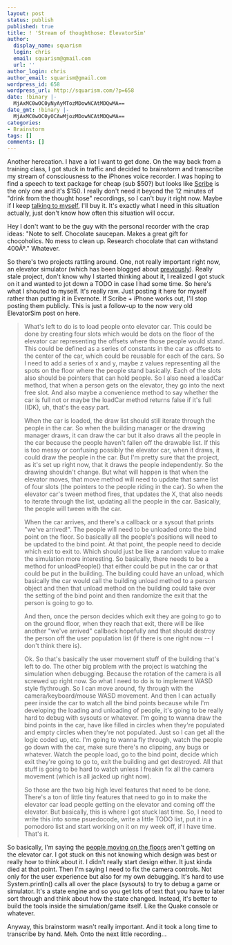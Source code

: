 ```yaml
---
layout: post
status: publish
published: true
title: ! 'Stream of thoughthose: ElevatorSim'
author:
  display_name: squarism
  login: chris
  email: squarism@gmail.com
  url: ''
author_login: chris
author_email: squarism@gmail.com
wordpress_id: 658
wordpress_url: http://squarism.com/?p=658
date: !binary |-
  MjAxMC0wOC0yNyAyMTozMDowNCAtMDQwMA==
date_gmt: !binary |-
  MjAxMC0wOC0yOCAwMjozMDowNCAtMDQwMA==
categories:
- Brainstorm
tags: []
comments: []
---
```

Another herecation.  I have a lot I want to get done.  On the way back from a training class, I got stuck in traffic and decided to brainstorm and transcribe my stream of consciousness to the iPhones voice recorder.  I was hoping to find a speech to text package for cheap (sub $50?) but looks like [Scribe](http://www.macspeech.com/pages.php?pID=181) is the only one and it's $150.  I really don't need it beyond the 12 minutes of "drink from the thought hose" recordings, so I can't buy it right now.  Maybe if I keep [talking to myself](http://www.joynk.com/cdg/), I'll buy it.  It's exactly what I need in this situation actually, just don't know how often this situation will occur.

Hey I don't want to be the guy with the personal recorder with the crap ideas: "Note to self.  Chocolate saucepan.  Makes a great gift for chocoholics.  No mess to clean up.  Research chocolate that can withstand 400&Acirc;&ordm;."  Whatever.

So there's two projects rattling around.  One, not really important right now, an elevator simulator (which has been blogged about [previously](http://squarism.com/2009/04/26/elevator-sim-wip/)).  Really stale project, don't know why I started thinking about it, I realized I got stuck on it and wanted to jot down a TODO in case I had some time.  So here's what I shouted to myself.  It's really raw.  Just posting it here for myself rather than putting it in Evernote.  If Scribe + iPhone works out, I'll stop posting them publicly.  This is just a follow-up to the now very old ElevatorSim post on here.

> What's left to do is to load people onto elevator car.  This could be done by creating four slots which would be dots on the floor of the elevator car representing the offsets where those people would stand.  This could be defined as a series of constants in the car as offsets to the center of the car, which could be reusable for each of the cars.  So I need to add a series of x and y, maybe z values representing all the spots on the floor where the people stand basically.  Each of the slots also should be pointers that can hold people.  So I also need a loadCar method, that when a person gets on the elevator, they go into the next free slot.  And also maybe a convenience method to say whether the car is full not or maybe the loadCar method returns false if it's full (IDK), uh, that's the easy part.
>
> When the car is loaded, the draw list should still iterate through the people in the car.  So when the building manager or the drawing manager draws, it can draw the car but it also draws all the people in the car because the people haven't fallen off the drawable list.  If this is too messy or confusing possibly the elevator car, when it draws, it could draw the people in the car.  But I'm pretty sure that the project, as it's set up right now, that it draws the people independently.  So the drawing shouldn't change.  But what will happen is that when the elevator moves, that move method will need to update that same list of four slots (the pointers to the people riding in the car).  So when the elevator car's tween method fires, that updates the X, that also needs to iterate through the list, updating all the people in the car.  Basically, the people will tween with the car.
>
> When the car arrives, and there's a callback or a sysout that prints "we've arrived!".  The people will need to be unloaded onto the bind point on the floor.  So basically all the people's positions will need to be updated to the bind point.  At that point, the people need to decide which exit to exit to.  Which should just be like a random value to make the simulation more interesting.  So basically, there needs to be a method for unloadPeople() that either could be put in the car or that could be put in the building.  The building could have an unload, which basically the car would call the building unload method to a person object and then that unload method on the building could take over the setting of the bind point and then randomize the exit that the person is going to go to.
>
> And then, once the person decides which exit they are going to go to on the ground floor, when they reach that exit, there will be like another "we've arrived" callback hopefully and that should destroy the person off the user population list (if there is one right now -- I don't think there is).
>
> Ok.  So that's basically the user movement stuff of the building that's left to do.  The other big problem with the project is watching the simulation when debugging.  Because the rotation of the camera is all screwed up right now.  So what I need to do is to implement WASD style flythrough.  So I can move around, fly through with the camera/keyboard/mouse WASD movement.  And then I can actually peer inside the car to watch all the bind points because while I'm developing the loading and unloading of people, it's going to be really hard to debug with sysouts or whatever.  I'm going to wanna draw the bind points in the car, have like filled in circles when they're populated and empty circles when they're not populated.  Just so I can get all the logic coded up, etc.  I'm going to wanna fly through, watch the people go down with the car, make sure there's no clipping, any bugs or whatever.  Watch the people load, go to the bind point, decide which exit they're going to go to, exit the building and get destroyed.  All that stuff is going to be hard to watch unless I freakin fix all the camera movement (which is all jacked up right now).
>
> So those are the two big high level features that need to be done.  There's a ton of little tiny features that need to go in to make the elevator car load people getting on the elevator and coming off the elevator.  But basically, this is where I got stuck last time.  So, I need to write this into some psuedocode, write a little TODO list, put it in a pomodoro list and start working on it on my week off, if I have time.  That's it.

So basically, I'm saying the [people moving on the floors](http://squarism.com/2009/06/21/elevator-sim-update/) aren't getting on the elevator car.  I got stuck on this not knowing which design was best or really how to think about it.  I didn't really start design either.  It just kinda died at that point.  Then I'm saying I need to fix the camera controls.  Not only for the user experience but also for my own debugging.  It's hard to use System.println() calls all over the place (sysouts) to try to debug a game or simulator.  It's a state engine and so you get lots of text that you have to later sort through and think about how the state changed.  Instead, it's better to build the tools inside the simulation/game itself.  Like the Quake console or whatever.

Anyway, this brainstorm wasn't really important.  And it took a long time to transcribe by hand.  Meh.  Onto the next little recording...